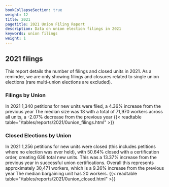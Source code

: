 ```yaml
---
bookCollapseSection: true
weight: 12
title: 2021
pagetitle: 2021 Union Filing Report
description: Data on union election filings in 2021
keywords: union filings
weight: 1
---
```


## 2021 filings

This report details the number of filings and closed units in 2021. As a reminder, we are only showing filings and closures related to single union elections (rare multi-union elections are excluded).

### Filings by Union
In 2021 1,340 petitions for new units were filed, a 4.36% increase from the previous year The median size was 18 with a total of 71,970 workers across all units, a -2.07% decrease from the previous year
{{< readtable table="/tables/reports/2021/0union_filings.html" >}}

### Closed Elections by Union
In 2021 1,256 petitions for new units were closed (this includes petitions where no election was ever held), with 50.64% closed with a certification order, creating 636 total new units. This was a 13.37% increase from the previous year in successful union certifications. Overall this represents approximately 30,471 workers, which is a 9.26% increase from the previous year The median bargaining unit has 20 workers.
{{< readtable table="/tables/reports/2021/0union_closed.html" >}}
